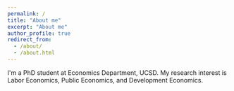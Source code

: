 ```yaml
---
permalink: /
title: "About me"
excerpt: "About me"
author_profile: true
redirect_from: 
  - /about/
  - /about.html
---
```

I'm a PhD student at Economics Department, UCSD. My research interest is Labor Economics, Public Economics, and Development Economics. 



